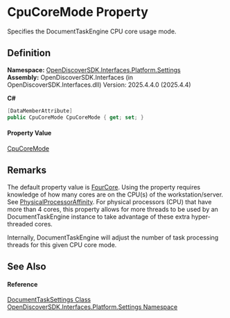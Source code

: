 # CpuCoreMode Property


Specifies the DocumentTaskEngine CPU core usage mode.



## Definition
**Namespace:** <a href="a4de3d25-b44d-10c7-9f7b-6e96e612f300">OpenDiscoverSDK.Interfaces.Platform.Settings</a>  
**Assembly:** OpenDiscoverSDK.Interfaces (in OpenDiscoverSDK.Interfaces.dll) Version: 2025.4.4.0 (2025.4.4)

**C#**
``` C#
[DataMemberAttribute]
public CpuCoreMode CpuCoreMode { get; set; }
```



#### Property Value
<a href="f76fd6d4-b881-2cb1-4698-d3820b01eb06">CpuCoreMode</a>

## Remarks

The default property value is <a href="f76fd6d4-b881-2cb1-4698-d3820b01eb06">FourCore</a>. Using the property requires knowledge of how many cores are on the CPU(s) of the workstation/server. See <a href="a1499ce2-7d07-bbcf-8669-67ca134764b4">PhysicalProcessorAffinity</a>. For physical processors (CPU) that have more than 4 cores, this property allows for more threads to be used by an DocumentTaskEngine instance to take advantage of these extra hyper-threaded cores.

Internally, DocumentTaskEngine will adjust the number of task processing threads for this given CPU core mode.


## See Also


#### Reference
<a href="15834f2e-5778-5912-a2cc-a92e9d2e78fb">DocumentTaskSettings Class</a>  
<a href="a4de3d25-b44d-10c7-9f7b-6e96e612f300">OpenDiscoverSDK.Interfaces.Platform.Settings Namespace</a>  
